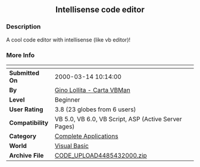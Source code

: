 ﻿<div align="center">

## Intellisense code editor


</div>

### Description

A cool code editor with intellisense (like vb editor)!
 
### More Info
 


<span>             |<span>
---                |---
**Submitted On**   |2000-03-14 10:14:00
**By**             |[Gino Lollita \- Carta VBMan](https://github.com/Planet-Source-Code/PSCIndex/blob/master/ByAuthor/gino-lollita-carta-vbman.md)
**Level**          |Beginner
**User Rating**    |3.8 (23 globes from 6 users)
**Compatibility**  |VB 5\.0, VB 6\.0, VB Script, ASP \(Active Server Pages\) 
**Category**       |[Complete Applications](https://github.com/Planet-Source-Code/PSCIndex/blob/master/ByCategory/complete-applications__1-27.md)
**World**          |[Visual Basic](https://github.com/Planet-Source-Code/PSCIndex/blob/master/ByWorld/visual-basic.md)
**Archive File**   |[CODE\_UPLOAD4485432000\.zip](https://github.com/Planet-Source-Code/gino-lollita-carta-vbman-intellisense-code-editor__1-6971/archive/master.zip)









